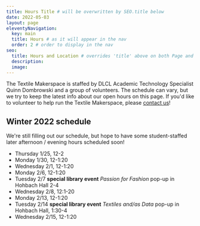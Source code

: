```yaml
---
title: Hours Title # will be overwritten by SEO.title below
date: 2022-05-03
layout: page
eleventyNavigation:
  key: main
  title: Hours # as it will appear in the nav
  order: 2 # order to display in the nav
seo:
  title: Hours and Location # overrides 'title' above on both Page and META
  description:
  image:
---
```


The Textile Makerspace is staffed by DLCL Academic Technology Specialist Quinn Dombrowski and a group of volunteers. The schedule can vary, but we try to keep the latest info about our open hours on this page. If you'd like to volunteer to help run the Textile Makerspace, please [contact us](contact)!


## Winter 2022 schedule

We're still filling out our schedule, but hope to have some student-staffed later afternoon / evening hours scheduled soon!

- Thursday 1/25, 12-2
- Monday 1/30, 12-1:20
- Wednesday 2/1, 12-1:20
- Monday 2/6, 12-1:20
- Tuesday 2/7 **special library event** *Passion for Fashion* pop-up in Hohbach Hall 2-4
- Wednesday 2/8, 12:1-20
- Monday 2/13, 12-1:20
- Tuesday 2/14 **special library event** *Textiles and/as Data* pop-up in Hohbach Hall, 1:30-4
- Wednesday 2/15, 12-1:20